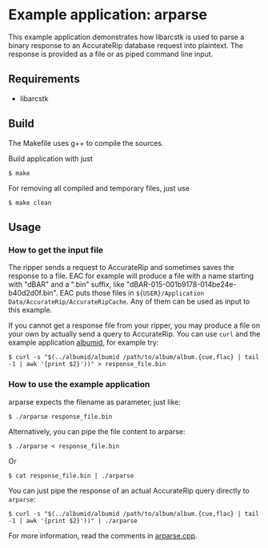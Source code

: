 # Example application: arparse

This example application demonstrates how libarcstk is used to parse a binary
response to an AccurateRip database request into plaintext. The response is
provided as a file or as piped command line input.


## Requirements

- libarcstk


## Build

The Makefile uses g++ to compile the sources.

Build application with just

	$ make

For removing all compiled and temporary files, just use

	$ make clean


## Usage

### How to get the input file

The ripper sends a request to AccurateRip and sometimes saves the response to a
file. EAC for example will produce a file with a name starting with "dBAR" and
a ".bin" suffix, like "dBAR-015-001b9178-014be24e-b40d2d0f.bin". EAC puts those
files in ``${USER}/Application Data/AccurateRip/AccurateRipCache``. Any of them
can be used as input to this example.

If you cannot get a response file from your ripper, you may produce a file on
your own by actually send a query to AccurateRip. You can use ``curl`` and the
example application [albumid](../albumid/README.md), for example try:

	$ curl -s "$(../albumid/albumid /path/to/album/album.{cue,flac} | tail -1 | awk '{print $2}'))" > response_file.bin


### How to use the example application

arparse expects the filename as parameter, just like:

	$ ./arparse response_file.bin

Alternatively, you can pipe the file content to arparse:

	$ ./arparse < response_file.bin

Or

	$ cat response_file.bin | ./arparse

You can just pipe the response of an actual AccurateRip query directly to
``arparse``:

	$ curl -s "$(../albumid/albumid /path/to/album/album.{cue,flac} | tail -1 | awk '{print $2}'))" | ./arparse

For more information, read the comments in [arparse.cpp](./arparse.cpp).


